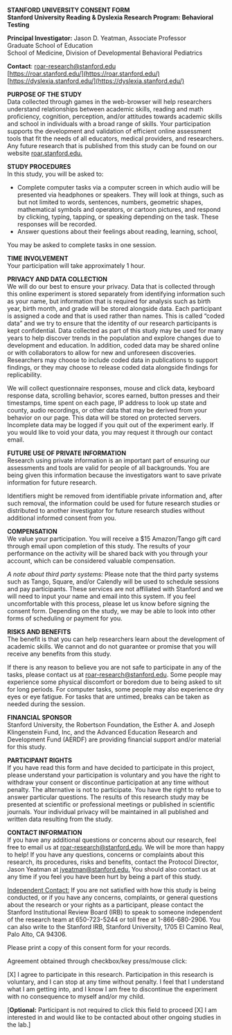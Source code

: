   
**STANFORD UNIVERSITY CONSENT FORM**  
**Stanford University Reading & Dyslexia Research Program: Behavioral Testing**

**Principal Investigator:** Jason D. Yeatman, Associate Professor  
 Graduate School of Education  
 School of Medicine, Division of Developmental Behavioral Pediatrics

**Contact**: 	[roar-research@stanford.edu](mailto:roar-research@stanford.edu)  
		[https://roar.stanford.edu/](https://roar.stanford.edu/)  
		[https://dyslexia.stanford.edu/](https://dyslexia.stanford.edu/) 

**PURPOSE OF THE STUDY**  
Data collected through games in the web-browser will help researchers understand relationships between academic skills, reading and math proficiency, cognition, perception, and/or attitudes towards academic skills and school in individuals with a broad range of skills. Your participation supports the development and validation of efficient online assessment tools that fit the needs of all educators, medical providers, and researchers. Any future research that is published from this study can be found on our website [roar.stanford.edu.](https://roar.stanford.edu/)    

**STUDY PROCEDURES**  
In this study, you will be asked to:

* Complete computer tasks via a computer screen in which audio will be presented via headphones or speakers. They will look at things, such as but not limited to words, sentences, numbers, geometric shapes, mathematical symbols and operators, or cartoon pictures, and respond by clicking, typing, tapping, or speaking depending on the task. These responses will be recorded.
* Answer questions about their feelings about reading, learning, school, 

You may be asked to complete tasks in one session.

**TIME INVOLVEMENT**  
Your participation will take approximately 1 hour. 

**PRIVACY AND DATA COLLECTION**  
We will do our best to ensure your privacy. Data that is collected through this online experiment is stored separately from identifying information such as your name, but information that is required for analysis such as birth year, birth month, and grade will be stored alongside data. Each participant is assigned a code and that is used rather than names. This is called “coded data” and we try to ensure that the identity of our research participants is kept confidential. Data collected as part of this study may be used for many years to help discover trends in the population and explore changes due to development and education. In addition, coded data may be shared online or with collaborators to allow for new and unforeseen discoveries. Researchers may choose to include coded data in publications to support findings, or they may choose to release coded data alongside findings for replicability.

We will collect questionnaire responses, mouse and click data, keyboard response data, scrolling behavior, scores earned, button presses and their timestamps, time spent on each page, IP address to look up state and county, audio recordings, or other data that may be derived from your behavior on our page. This data will be stored on protected servers. Incomplete data may be logged if you quit out of the experiment early. If you would like to void your data, you may request it through our contact email. 

**FUTURE USE OF PRIVATE INFORMATION**  
Research using private information is an important part of ensuring our assessments and tools are valid for people of all backgrounds. You are being given this information because the investigators want to save private information for future research.  

Identifiers might be removed from identifiable private information and, after such removal, the information could be used for future research studies or distributed to another investigator for future research studies without additional informed consent from you. 

**COMPENSATION**  
We value your participation. You will receive a \$15 Amazon/Tango gift card through email upon completion of this study. The results of your performance on the activity will be shared back with you through your account, which can be considered valuable compensation.

*A note about third party systems:* Please note that the third party systems such as Tango, Square, and/or Calendly will be used to schedule sessions and pay participants. These services are not affiliated with Stanford and we will need to input your name and email into this system. If you feel uncomfortable with this process, please let us know before signing the consent form. Depending on the study, we may be able to look into other forms of scheduling or payment for you. 

**RISKS AND BENEFITS**  
The benefit is that you can help researchers learn about the development of academic skills. We cannot and do not guarantee or promise that you will receive any benefits from this study.

If there is any reason to believe you are not safe to participate in any of the tasks, please contact us at [roar-research@stanford.edu](mailto:roar-research@stanford.edu). Some people may experience some physical discomfort or boredom due to being asked to sit for long periods. For computer tasks, some people may also experience dry eyes or eye fatigue. For tasks that are untimed, breaks can be taken as needed during the session.

**FINANCIAL SPONSOR**  
Stanford University, the Robertson Foundation, the Esther A. and Joseph Klingenstein Fund, Inc, and the Advanced Education Research and Development Fund (AERDF) are providing financial support and/or material for this study.

**PARTICIPANT RIGHTS**  
If you have read this form and have decided to participate in this project, please understand your participation is voluntary and you have the right to withdraw your consent or discontinue participation at any time without penalty.  The alternative is not to participate. You have the right to refuse to answer particular questions. The results of this research study may be presented at scientific or professional meetings or published in scientific journals. Your individual privacy will be maintained in all published and written data resulting from the study.

**CONTACT INFORMATION**  
If you have any additional questions or concerns about our research, feel free to email us at [roar-research@stanford.edu](mailto:roar-research@stanford.edu). We will be more than happy to help\! If you have any questions, concerns or complaints about this research, its procedures, risks and benefits, contact the Protocol Director, Jason Yeatman at [jyeatman@stanford.edu.](mailto:jyeatman@stanford.edu) You should also contact us at any time if you feel you have been hurt by being a part of this study.

<u>Independent Contact:</u>  If you are not satisfied with how this study is being conducted, or if you have any concerns, complaints, or general questions about the research or your rights as a participant, please contact the Stanford Institutional Review Board (IRB) to speak to someone independent of the research team at 650-723-5244 or toll free at 1-866-680-2906.  You can also write to the Stanford IRB, Stanford University, 1705 El Camino Real, Palo Alto, CA 94306. 

Please print a copy of this consent form for your records.  

Agreement obtained through checkbox/key press/mouse click: 

[X] I agree to participate in this research. Participation in this research is voluntary, and I can stop at any time without penalty. I feel that I understand what I am getting into, and I know I am free to discontinue the experiment with no consequence to myself and/or my child.

[**Optional:** Participant is not required to click this field to proceed [X] I am interested in and would like to be contacted about other ongoing studies in the lab.]

